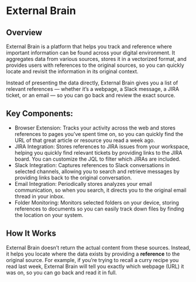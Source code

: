 # External Brain

## Overview

External Brain is a platform that helps you track and reference where important information can be found across your digital environment. It aggregates data from various sources, stores it in a vectorized format, and provides users with references to the original sources, so you can quickly locate and revisit the information in its original context.

Instead of presenting the data directly, External Brain gives you a list of relevant references — whether it’s a webpage, a Slack message, a JIRA ticket, or an email — so you can go back and review the exact source.

## Key Components:

- Browser Extension: Tracks your activity across the web and stores references to pages you’ve spent time on, so you can quickly find the URL of that great article or resource you read a week ago.
- JIRA Integration: Stores references to JIRA issues from your workspace, helping you quickly find relevant tickets by providing links to the JIRA board. You can customize the JQL to filter which JIRAs are included.
- Slack Integration: Captures references to Slack conversations in selected channels, allowing you to search and retrieve messages by providing links back to the original conversation.
- Email Integration: Periodically stores analyzes your email communication, so when you search, it directs you to the original email thread in your inbox.
- Folder Monitoring: Monitors selected folders on your device, storing references to documents so you can easily track down files by finding the location on your system.

## How It Works

External Brain doesn’t return the actual content from these sources. Instead, it helps you locate where the data exists by providing a **reference** to the original source. For example, if you’re trying to recall a curry recipe you read last week, External Brain will tell you exactly which webpage (URL) it was on, so you can go back and read it in full.